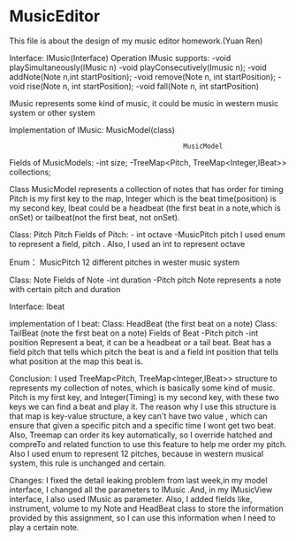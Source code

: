 # MusicEditor
This file is about the design of my music editor homework.(Yuan Ren)



Interface:                                    IMusic(Interface) 
Operation IMusic supports:                    -void playSimultaneously(IMusic n)
                                              -void playConsecutively(Imusic n);
                                              -void addNote(Note n,int startPosition);
                                              -void remove(Note n, int startPosition);
                                              -void rise(Note n, int startPosition);
                                              -void fall(Note n, int startPosition)

IMusic represents some kind of music, it could be music in western music system or other system



Implementation of IMusic:                     MusicModel(class)

                                                MusicModel
Fields of MusicModels:                          -int size;
                                               -TreeMap<Pitch, TreeMap<Integer,IBeat>>  collections;

Class MusicModel represents a collection of notes that has order for timing  
Pitch is my first key to the map, Integer which is the beat time(position) is my second key, Ibeat 
could be a headbeat (the first beat in a note,which is onSet) or tailbeat(not the first beat, not onSet).



Class: Pitch                                     Pitch
Fields of  Pitch:                               - int octave
                                          -MusicPitch pitch
I used enum to represent  a field, pitch . Also, I used an int to represent octave



Enum：                                         MusicPitch
12 different pitches in wester music system


Class:                                          Note
Fields of Note                               -int duration
                                             -Pitch pitch
Note represents a note with certain pitch and duration








Interface:                                     Ibeat


implementation of I beat:
Class:                                         HeadBeat (the first beat on a note)
Class:                                         TailBeat (note the first beat on a note)
Fields of Beat                                -Pitch pitch
                                              -int position
Represent a beat, it can be a headbeat or a tail beat. Beat has a field pitch that tells which pitch the beat is and  a field int position  that tells what position at the map this beat is.



Conclusion:
I used TreeMap<Pitch, TreeMap<Integer,IBeat>> structure to represents my collection of notes, which is basically  some kind of music. Pitch is my first key, and Integer(Timing) is my second key, with these two keys we can find a beat and play it. The reason why I use this structure is that map is key-value structure, a key can't have two value , which can ensure that given a specific pitch and a specific time I wont get two beat. Also, Treemap  can order its key automatically, so I override hatched and compreTo and related function to use this feature
to help me order my pitch.
Also I used enum to represent 12 pitches, because in western musical system, this rule is unchanged and certain.




Changes:
 I fixed the detail leaking problem from last week,in my model interface, I changed all the parameters to  IMusic .And, in my IMusicView interface, I also used IMusic as parameter. Also, I added fields like, instrument, volume to my Note and HeadBeat class to store the information provided by this assignment, so I can use this information when I need to play a certain note.










